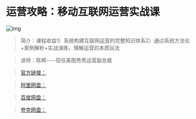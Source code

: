 # 运营攻略：移动互联网运营实战课

![img]()

> 简介：课程收益1）系统构建互联网运营的完整知识体系2）通过系统方法论+案例解析+实战演练，理解运营的本质玩法

> 讲师：陈辉----现任美图秀秀运营副总裁

> [官方链接：]()

> [阿里网盘：]()

> [百度网盘：]()

> [夸克网盘：]()

